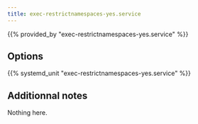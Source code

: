 ```yaml
---
title: exec-restrictnamespaces-yes.service
---
```


{{% provided_by "exec-restrictnamespaces-yes.service" %}}

## Options

{{% systemd_unit "exec-restrictnamespaces-yes.service" %}}

## Additionnal notes

Nothing here.